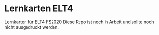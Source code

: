 # Lernkarten ELT4
Lernkarten für ELT4 FS2020
Diese Repo ist noch in Arbeit und sollte noch nicht ausgedruckt werden.

